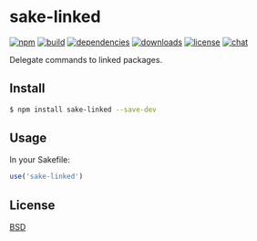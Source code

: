 # sake-linked

[![npm][npm-img]][npm-url]
[![build][build-img]][build-url]
[![dependencies][dependencies-img]][dependencies-url]
[![downloads][downloads-img]][downloads-url]
[![license][license-img]][license-url]
[![chat][chat-img]][chat-url]

Delegate commands to linked packages.

## Install
```bash
$ npm install sake-linked --save-dev
```

## Usage
In your Sakefile:

```javascript
use('sake-linked')
```

## License
[BSD][license-url]

[mocha]:            https://mochajs.org
[build-img]:        https://img.shields.io/travis/sakejs/sake-linked.svg
[build-url]:        https://travis-ci.org/sakejs/sake-linked
[chat-img]:         https://badges.gitter.im/join-chat.svg
[chat-url]:         https://gitter.im/sakejs/chat
[coverage-img]:     https://coveralls.io/repos/sakejs/sake-linked/badge.svg?branch=master&service=github
[coverage-url]:     https://coveralls.io/github/sakejs/sake-linked?branch=master
[dependencies-img]: https://david-dm.org/sakejs/sake-linked.svg
[dependencies-url]: https://david-dm.org/sakejs/sake-linked
[downloads-img]:    https://img.shields.io/npm/dm/sake-linked.svg
[downloads-url]:    http://badge.fury.io/js/sake-linked
[license-img]:      https://img.shields.io/npm/l/sake-linked.svg
[license-url]:      https://github.com/sakejs/sake-linked/blob/master/LICENSE
[npm-img]:          https://img.shields.io/npm/v/sake-linked.svg
[npm-url]:          https://www.npmjs.com/package/sake-linked

